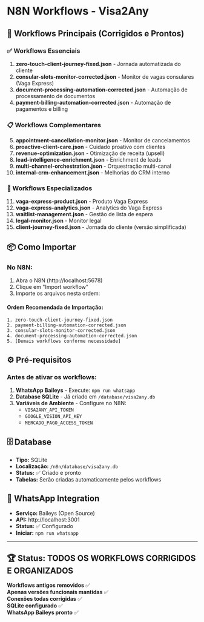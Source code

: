 # N8N Workflows - Visa2Any

## 🚀 Workflows Principais (Corrigidos e Prontos)

### ✅ Workflows Essenciais
1. **zero-touch-client-journey-fixed.json** - Jornada automatizada do cliente
2. **consular-slots-monitor-corrected.json** - Monitor de vagas consulares (Vaga Express)
3. **document-processing-automation-corrected.json** - Automação de processamento de documentos
4. **payment-billing-automation-corrected.json** - Automação de pagamentos e billing

### 📋 Workflows Complementares
5. **appointment-cancellation-monitor.json** - Monitor de cancelamentos
6. **proactive-client-care.json** - Cuidado proativo com clientes
7. **revenue-optimization.json** - Otimização de receita (upsell)
8. **lead-intelligence-enrichment.json** - Enrichment de leads
9. **multi-channel-orchestration.json** - Orquestração multi-canal
10. **internal-crm-enhancement.json** - Melhorias do CRM interno

### 🔮 Workflows Especializados
11. **vaga-express-product.json** - Produto Vaga Express
12. **vaga-express-analytics.json** - Analytics do Vaga Express
13. **waitlist-management.json** - Gestão de lista de espera
14. **legal-monitor.json** - Monitor legal
15. **client-journey-fixed.json** - Jornada do cliente (versão simplificada)

## 📦 Como Importar

### No N8N:
1. Abra o N8N (http://localhost:5678)
2. Clique em "Import workflow"
3. Importe os arquivos nesta ordem:

#### Ordem Recomendada de Importação:
```
1. zero-touch-client-journey-fixed.json
2. payment-billing-automation-corrected.json  
3. consular-slots-monitor-corrected.json
4. document-processing-automation-corrected.json
5. [Demais workflows conforme necessidade]
```

## ⚙️ Pré-requisitos

### Antes de ativar os workflows:
1. **WhatsApp Baileys** - Execute: `npm run whatsapp`
2. **Database SQLite** - Já criado em `/database/visa2any.db`
3. **Variáveis de Ambiente** - Configure no N8N:
   - `VISA2ANY_API_TOKEN`
   - `GOOGLE_VISION_API_KEY` 
   - `MERCADO_PAGO_ACCESS_TOKEN`

## 🗄️ Database

- **Tipo:** SQLite
- **Localização:** `/n8n/database/visa2any.db`
- **Status:** ✅ Criado e pronto
- **Tabelas:** Serão criadas automaticamente pelos workflows

## 📱 WhatsApp Integration

- **Serviço:** Baileys (Open Source)
- **API:** http://localhost:3001
- **Status:** ✅ Configurado
- **Iniciar:** `npm run whatsapp`

---

## 🏆 Status: TODOS OS WORKFLOWS CORRIGIDOS E ORGANIZADOS

**Workflows antigos removidos** ✅  
**Apenas versões funcionais mantidas** ✅  
**Conexões todas corrigidas** ✅  
**SQLite configurado** ✅  
**WhatsApp Baileys pronto** ✅
